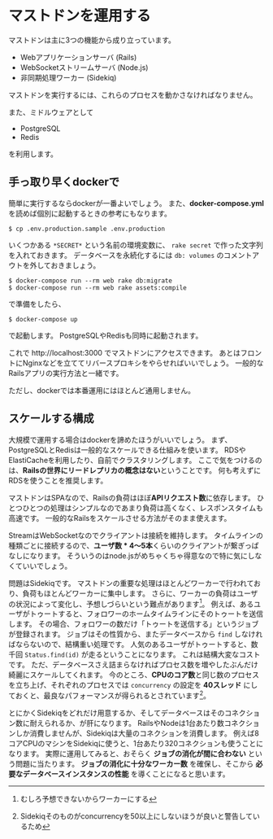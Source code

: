 # マストドンを運用する

マストドンは主に3つの機能から成り立っています。

- Webアプリケーションサーバ (Rails)
- WebSocketストリームサーバ (Node.js)
- 非同期処理ワーカー (Sidekiq)

マストドンを実行するには、これらのプロセスを動かさなければなりません。

また、ミドルウェアとして

- PostgreSQL
- Redis

を利用します。

## 手っ取り早くdockerで

簡単に実行するならdockerが一番よいでしょう。
また、**docker-compose.yml**を読めば個別に起動するときの参考にもなります。

```
$ cp .env.production.sample .env.production
```

いくつかある `*SECRET*` という名前の環境変数に、 `rake secret` で作った文字列を入れておきます。
データベースを永続化するには `db: volumes` のコメントアウトを外しておきましょう。

```
$ docker-compose run --rm web rake db:migrate
$ docker-compose run --rm web rake assets:compile
```

で準備をしたら、

```
$ docker-compose up
```

で起動します。
PostgreSQLやRedisも同時に起動されます。

これで http://localhost:3000 でマストドンにアクセスできます。
あとはフロントにNginxなどを立ててリバースプロキシをやらせればいいでしょう。
一般的なRailsアプリの実行方法と一緒です。

ただし、dockerでは本番運用にはほとんど通用しません。

## スケールする構成

大規模で運用する場合はdockerを諦めたほうがいいでしょう。
まず、PostgreSQLとRedisは一般的なスケールできる仕組みを使います。
RDSやElastiCacheを利用したり、自前でクラスタリングします。
ここで気をつけるのは、**Railsの世界にリードレプリカの概念はない**ということです。
何も考えずにRDSを使うことを推奨します。

マストドンはSPAなので、Railsの負荷はほぼ**APIリクエスト数**に依存します。
ひとつひとつの処理はシンプルなのであまり負荷は高くなく、レスポンスタイムも高速です。
一般的なRailsをスケールさせる方法がそのまま使えます。

StreamはWebSocketなのでクライアントは接続を維持します。
タイムラインの種類ごとに接続するので、**ユーザ数 * 4〜5本**くらいのクライアントが繋ぎっぱなしになります。
そういうのはnode.jsがめちゃくちゃ得意なので特に気にしなくていいでしょう。

問題はSidekiqです。
マストドンの重要な処理はほとんどワーカーで行われており、負荷もほとんどワーカーに集中します。
さらに、ワーカーの負荷はユーザの状況によって変化し、予想しづらいという難点があります[^1]。
例えば、あるユーザがトゥートすると、フォロワーのホームタイムラインにそのトゥートを送信します。
その場合、フォロワーの数だけ「トゥートを送信する」というジョブが登録されます。
ジョブはその性質から、またデータベースから `find` しなければならないので、結構重い処理です。
人気のあるユーザがトゥートすると、数千回 `Status.find(id)` が走るということになります。
これは結構大変なコストです。
ただ、データベースさえ詰まらなければプロセス数を増やしたぶんだけ綺麗にスケールしてくれます。
今のところ、**CPUのコア数**と同じ数のプロセスを立ち上げ、それぞれのプロセスでは `concurrency` の設定を **40スレッド** にしておくと、最良なパフォーマンスが得られるとされています[^2]。

とにかくSidekiqをどれだけ用意するか、そしてデータベースはそのコネクション数に耐えられるか、が肝になります。
RailsやNodeは1台あたり数コネクションしか消費しませんが、Sidekiqは大量のコネクションを消費します。
例えば8コアCPUのマシンをSidekiqに使うと、1台あたり320コネクションも使うことになります。
実際に運用してみると、おそらく **ジョブの消化が間に合わない** という問題に当たります。
**ジョブの消化に十分なワーカー数** を確保し、そこから **必要なデータベースインスタンスの性能** を導くことになると思います。

[^1]: むしろ予想できないからワーカーにする
[^2]: Sidekiqそのものがconcurrencyを50以上にしないほうが良いと警告しているため

